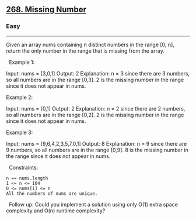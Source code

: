 <h2><a href="https://leetcode.com/problems/missing-number/">268. Missing Number</a></h2><h3>Easy</h3><hr>Given an array nums containing n distinct numbers in the range [0, n], return the only number in the range that is missing from the array.

 
Example 1:

Input: nums = [3,0,1]
Output: 2
Explanation: n = 3 since there are 3 numbers, so all numbers are in the range [0,3]. 2 is the missing number in the range since it does not appear in nums.


Example 2:

Input: nums = [0,1]
Output: 2
Explanation: n = 2 since there are 2 numbers, so all numbers are in the range [0,2]. 2 is the missing number in the range since it does not appear in nums.


Example 3:

Input: nums = [9,6,4,2,3,5,7,0,1]
Output: 8
Explanation: n = 9 since there are 9 numbers, so all numbers are in the range [0,9]. 8 is the missing number in the range since it does not appear in nums.


 
Constraints:


	n == nums.length
	1 <= n <= 104
	0 <= nums[i] <= n
	All the numbers of nums are unique.


 
Follow up: Could you implement a solution using only O(1) extra space complexity and O(n) runtime complexity?
